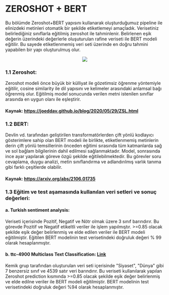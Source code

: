 # ZEROSHOT + BERT

Bu bölümde Zeroshot+BERT yapısını kullanarak oluşturduğumuz pipeline ile elinizdeki metinleri otomatik bir şekilde etiketlemeyi amaçladık. Verisetiniz belirlediğiniz sınıflarla eğitilmiş zeroshot ile tahminlenir. Belirlenen eşik değerin üzerindeki değerlerle oluşuturulan rafine veriseti ile BERT modeli eğitilir. Bu sayede etiketlenmemiş veri seti üzerinde en doğru tahmini yapabilen bir yapı oluşturulmuş olur.

<p align="center">
  <img src="https://drive.google.com/file/d/1i6CEZXXtzpMATQIKDJJaz_NtSl9S-Lfc/view?usp=sharing">
</p>


### 1.1 Zeroshot:
Zeroshot modeli önce büyük bir külliyat ile  gözetimsiz öğrenme yöntemiyle eğitilir, cosine similarity ile dil yapısını ve kelimeler arasındaki anlamsal bağı öğrenmiş olur. Eğitilmiş model sonucunda verilen metni istenilen sınıflar arasında en uygun olanı ile eşleştirir.

#### Kaynak: https://joeddav.github.io/blog/2020/05/29/ZSL.html

### 1.2 BERT:
Devlin vd. tarafından geliştirilen transformatörlerden çift yönlü kodlayıcı gösterimlere sahip olan BERT modeli ile birlikte, etiketlenmemiş metinlerin derin çift yönlü temsillerinin önceden eğitimi sırasında tüm katmanlarda sağ ve sol bağlam bilgilerinin dahil edilmesi sağlanmaktadır. Model, sonrasında ince ayar yapılarak göreve özgü şekilde eğitilebilmektedir. Bu görevler soru cevaplama, duygu analizi, metin sınıflandırma ve adlandırılmış varlık tanıma gibi farklı çeşitlerde olabilir.

#### Kaynak: https://arxiv.org/abs/2106.01735

### 1.3 Eğitim ve test aşamasında kullanılan veri setleri ve sonuç değerleri:

  #### a. Turkish sentiment analysis:
  Veriseti içerisinde Pozitif, Negatif ve Nötr olmak üzere 3 sınıf barındırır. Bu görevde Pozitif ve Negatif etikeltli veriler ile işlem yapılmıştır. >=0.85 olacak şekilde eşik değer belirlenmiş ve elde edilen veriler ile BERT modeli eğitilmiştir. Eğitilen BERT modelinin test verisetindeki doğruluk değeri % 99 olarak hesaplanmıştır.
  
  #### b. ttc-4900 Multiclass Text Classification: <a href= "https://www.kaggle.com/savasy/ttc4900">Link</a>
  Kemik grup tarafından oluşturulan veri seti içerisinde "Siyaset", "Dünya" gibi 7 benzersiz sınıf ve 4539 satır veri barındırır. Bu veriseti kullanılarak yapılan Zeroshot prediction kısmında >=0.85 olacak şekilde eşik değer belirlenmiş ve elde edilne veriler ile BERT modeli eğitilmiştir. BERT modelinin test verisetindeki doğruluk değeri %94 olarak hesaplanmıştır.
  
  
